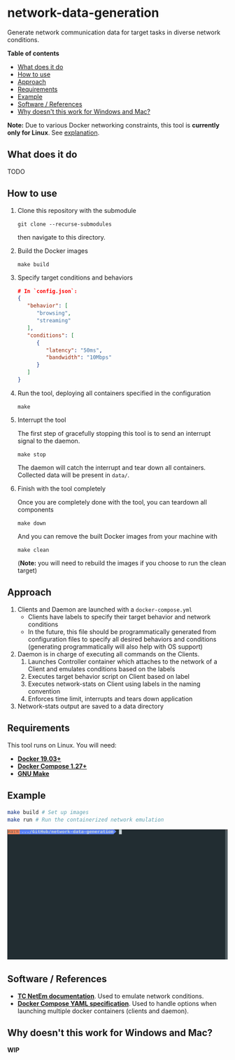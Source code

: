 # network-data-generation

Generate network communication data for target tasks in diverse network conditions.

**Table of contents**
- [What does it do](#what-does-it-do)
- [How to use](#how-to-use)
- [Approach](#approach)
- [Requirements](#requirements)
- [Example](#example)
- [Software / References](#software--references)
- [Why doesn't this work for Windows and Mac?](#why-doesnt-this-work-for-windows-and-mac)

**Note:** Due to various Docker networking constraints, this tool is **currently only for Linux**. See [explanation](networking-issues).

## What does it do

TODO

## How to use

1. Clone this repository with the submodule
   ```
   git clone --recurse-submodules
   ```
   then navigate to this directory.

2. Build the Docker images
   ```
   make build
   ```

3. Specify target conditions and behaviors

   ```json
   # In `config.json`:
   {
      "behavior": [
         "browsing",
         "streaming"
      ],
      "conditions": [
         {
            "latency": "50ms",
            "bandwidth": "10Mbps"
         }
      ]
   }
   ```

4. Run the tool, deploying all containers specified in the configuration
   ```
   make
   ```

5. Interrupt the tool
   
   The first step of gracefully stopping this tool is to send an interrupt signal to the daemon.
   ```
   make stop
   ```

   The daemon will catch the interrupt and tear down all containers. Collected data will be present in `data/`.

6. Finish with the tool completely
   
   Once you are completely done with the tool, you can teardown all components
   ```
   make down
   ```
   And you can remove the built Docker images from your machine with
   ```
   make clean
   ```
   (**Note:** you will need to rebuild the images if you choose to run the clean target)

## Approach

1. Clients and Daemon are launched with a `docker-compose.yml`
   - Clients have labels to specify their target behavior and network conditions
   - In the future, this file should be programmatically generated from configuration files to specify all desired behaviors and conditions (generating programmatically will also help with OS support)
2. Daemon is in charge of executing all commands on the Clients.
   1. Launches Controller container which attaches to the network of a Client and emulates conditions based on the labels
   2. Executes target behavior script on Client based on label
   3. Executes network-stats on Client using labels in the naming convention
   4. Enforces time limit, interrupts and tears down application
3. Network-stats output are saved to a data directory

## Requirements

This tool runs on Linux. You will need:
- [**Docker 19.03+**](https://docs.docker.com/get-docker/)
- [**Docker Compose 1.27+**](https://docs.docker.com/compose/install/)
- [**GNU Make**](https://www.gnu.org/software/make/)

## Example

```bash
make build # Set up images
make run # Run the containerized network emulation
```

![](docs/media/demo.gif)

## Software / References

- [netem]: https://wiki.linuxfoundation.org/networking/netem
  [**TC NetEm documentation**][netem]. Used to emulate network conditions.
- [compose]: https://github.com/compose-spec/compose-spec/blob/master/spec.md
  [**Docker Compose YAML specification**][compose]. Used to handle options when launching multiple docker containers (clients and daemon).

[networking-issues]: []
## Why doesn't this work for Windows and Mac?

**WIP**
